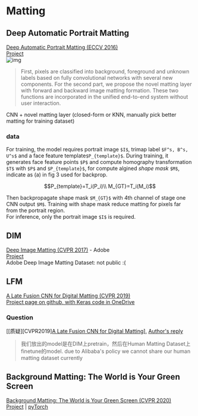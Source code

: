 # Matting
## Deep Automatic Portrait Matting
[Deep Automatic Portrait Matting (ECCV 2016)](http://www.cse.cuhk.edu.hk/~leojia/projects/automatting/papers/deepmatting.pdf)  
[Project](http://www.cse.cuhk.edu.hk/~leojia/projects/automatting/)  
![img](http://www.cse.cuhk.edu.hk/~leojia/projects/automatting/figures/teaser.png)
> First, pixels are classified into background, foreground and unknown labels based on fully convolutional networks with several new components. For the second part, we propose the novel matting layer with forward and backward image matting formation. These two functions are incorporated in the unified end-to-end system without user interaction.

CNN + novel matting layer (closed-form or KNN, manually pick better matting for training dataset)
### data
For training, the model requires portrait image `$I$`, trimap label `$F^s, B^s, U^s$` and a face feature template`$P_{template}$`. During training, it generates face feature points `$P$` and compute homography transformation `$T$` with `$P$` and `$P_{template}$`, for compute algined *shape mask* `$M$`, indicate as (a) in fig 3 used for backprop.
```math
P_{template}=T_i(P_i)\\
M_{GT}=T_i(M_i)
```
Then backpropagate shape mask `$M_{GT}$` with 4th channel of stage one CNN output `$M$`. Training with shape mask reduce matting for pixels far from the portrait region.  
For inference, only the portrait image `$I$` is required.  
## DIM
[Deep Image Matting (CVPR 2017)](https://arxiv.org/pdf/1703.03872.pdf) - Adobe  
[Project](https://sites.google.com/view/deepimagematting)  
Adobe Deep Image Matting Dataset: not public :(

## LFM
[A Late Fusion CNN for Digital Matting (CVPR 2019)](http://openaccess.thecvf.com/content_CVPR_2019/papers/Zhang_A_Late_Fusion_CNN_for_Digital_Matting_CVPR_2019_paper.pdf)  
[Project page on github, with Keras code in OneDrive](https://github.com/yunkezhang/FusionMatting)
### Question
[[质疑\][CVPR2019\][A Late Fusion CNN for Digital Matting\]](https://zhuanlan.zhihu.com/p/127195671), 
[Author's reply](https://zhuanlan.zhihu.com/p/128146732)
> 我们放出的model是在DIM上pretrain，然后在Human Matting Dataset上finetune的model. 
> due to Alibaba's policy we cannot share our human matting dataset currently

## Background Matting: The World is Your Green Screen
[Background Matting: The World is Your Green Screen (CVPR 2020)](https://arxiv.org/abs/2004.00626)  
[Project](http://grail.cs.washington.edu/projects/background-matting/) | [pyTorch](https://github.com/senguptaumd/Background-Matting)